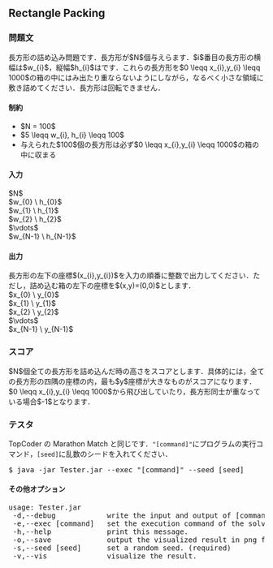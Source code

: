 <h2>Rectangle Packing</h2>

<h3>問題文</h3>
長方形の詰め込み問題です．長方形が$N$個与えらます．$i$番目の長方形の横幅は$w_{i}$，縦幅$h_{i}$はです．これらの長方形を$0 \leqq x_{i},y_{i} \leqq 1000$の箱の中にはみ出たり重ならないようにしながら，なるべく小さな領域に敷き詰めてください．長方形は回転できません．

<h4>制約</h4>
<ul>
<li>$N = 100$</li>
<li>$5 \leqq w_{i}, h_{i} \leqq 100$</li>
<li>与えられた$100$個の長方形は必ず$0 \leqq x_{i},y_{i} \leqq 1000$の箱の中に収まる</li>
</ul>

<h4>入力</h4>
<div class = "iodata">
$N$<br>
$w_{0} \ h_{0}$<br>
$w_{1} \ h_{1}$<br>
$w_{2} \ h_{2}$<br>
$\vdots$<br>
$w_{N-1} \ h_{N-1}$<br>
</div>

<h4>出力</h4>
長方形の左下の座標$(x_{i},y_{i})$を入力の順番に整数で出力してください．ただし，詰め込む箱の左下の座標を$(x,y)=(0,0)$とします．
<div class = "iodata">
$x_{0} \ y_{0}$<br>
$x_{1} \ y_{1}$<br>
$x_{2} \ y_{2}$<br>
$\vdots$<br>
$x_{N-1} \ y_{N-1}$<br>
</div>

<h3>スコア</h3>
$N$個全ての長方形を詰め込んだ時の高さをスコアとします．具体的には，全ての長方形の四隅の座標の内，最も$y$座標が大きなものがスコアになります．$0 \leqq x_{i},y_{i} \leqq 1000$から飛び出していたり，長方形同士が重なっている場合$-1$となります．

<h3>テスタ</h3>
TopCoder の Marathon Match と同じです．<code>"[command]"</code>にプログラムの実行コマンド，<code>[seed]</code>に乱数のシードを入れてください．
<div class = "iodata">
<pre>
$ java -jar Tester.jar --exec "[command]" --seed [seed]
</pre>
</div>

<h4>その他オプション</h4>
<pre>
usage: Tester.jar
 -d,--debug            write the input and output of [command] as a text file.
 -e,--exec [command]   set the execution command of the solver. (required)
 -h,--help             print this message.
 -o,--save             output the visualized result in png format.
 -s,--seed [seed]      set a random seed. (required)
 -v,--vis              visualize the result.
</pre>

